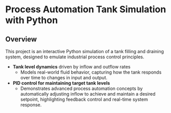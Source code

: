 # Process Automation Tank Simulation with Python

## Overview

This project is an interactive Python simulation of a tank filling and draining system, designed to emulate industrial process control principles.

- **Tank level dynamics** driven by inflow and outflow rates  
  - Models real-world fluid behavior, capturing how the tank responds over time to changes in input and output.  
- **PID control for maintaining target tank levels**  
  - Demonstrates advanced process automation concepts by automatically adjusting inflow to achieve and maintain a desired setpoint, highlighting feedback control and real-time system response.
